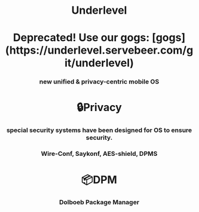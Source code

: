 <h1 align="center">Underlevel</a> 
<h1 align="center">Deprecated! Use our gogs: [gogs](https://underlevel.servebeer.com/git/underlevel)</a> 
<h3 align="center">new unified & privacy-centric mobile OS</h3>
<h1 align="center">🔒Privacy</a> 
<h3 align="center">special security systems have been designed for OS to ensure security.</h3>
<h3 align="center">Wire-Conf, Saykonf, AES-shield, DPMS</h3>
<h1 align="center">📦DPM</a> 
<h3 align="center">Dolboeb Package Manager</h3>
<h3 align="center"></h3>
<h3 align="center"></h3>
